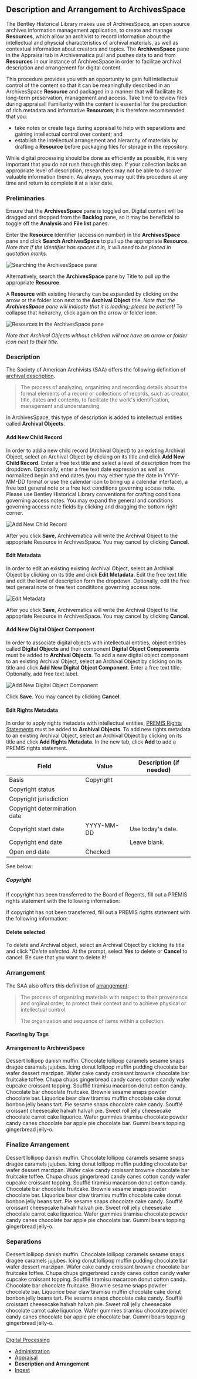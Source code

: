 ## Description and Arrangement to ArchivesSpace

The Bentley Historical Library makes use of ArchivesSpace, an open source archives information management application, to create and manage **Resources**, which allow an archivist to record information about the intellectual and physcial characteristics of archival materials, as well as contextual information about creators and topics. The **ArchivesSpace** pane in the Appraisal tab in Archivematica pull and pushes data to and from **Resources** in our instance of ArchivesSpace in order to facilitae archival description and arrangement for digital content.

This procedure provides you with an opportunity to gain full intellectual control of the content so that it can be meaningfully described in an ArchivesSpace **Resource** and packaged in a manner that will facilitate its long-term preservation, management and access. Take time to review files during appraisal! Familiarity with the content is essential for the production of rich metadata and informative **Resources**; it is therefore recommended that you:

  * take notes or create tags during appraisal to help with separations and gaining intellectual control over content; and
  * establish the intellectual arrangement and hierarchy of materials by drafting a **Resource** before packaging files for storage in the repository.
  
While digital processing should be done as efficiently as possible, it is very important that you do not rush through this step. If your collection lacks an appropriate level of description, researchers may not be able to discover valuable information therein. As always, you may quit this procedure at any time and return to complete it at a later date.
  
### Preliminaries

Ensure that the **ArchivesSpace** pane is toggled on. Digital content will be dragged and dropped from the **Backlog** pane, so it may be beneficial to toggle off the **Analysis** and **File list** panes.

Enter the **Resource** Identifier (accession number) in the **ArchivesSpace** pane and click **Search ArchivesSpace** to pull up the appropriate **Resource**. *Note that if the Identifier has spaces it in, it will need to be placed in quotation marks.*

![Searching the ArchivesSpace pane](images/searching-archivesspace-pane.png)

Alternatively, search the **ArchivesSpace** pane by Title to pull up the appropriate **Resource**.

A **Resource** with existing hierarchy can be expanded by clicking on the arrow or the folder icon next to the **Archival Object** title. *Note that the **ArchivesSpace** pane will indicate that it is loading; please be patient!* To collapse that heirarchy, click again on the arrow or folder icon.

![Resources in the ArchivesSpace pane](images/archivesspace-pane.png)

*Note that Archival Objects without children will not have an arrow or folder icon next to their title.*
  
### Description

The Society of American Archivists (SAA) offers the following definition of [archival description](http://www2.archivists.org/glossary/terms/a/archival-description). 

> The process of analyzing, organizing and recording details about the formal elements of a record or collections of records, such as creator, title, dates and contents, to facilitate the work's identification, management and understanding.

In ArchivesSpace, this type of description is added to intellectual entities called **Archival Objects**.

#### Add New Child Record

In order to add a new child record (Archival Object) to an existing Archival Object, select an Archival Object by clicking on its title and click **Add New Child Record**. Enter a free text title and select a level of description from the dropdown. Optionally, enter a free text date expression as well as normalized begin and end dates (you may either type the date in YYYY-MM-DD format or use the calendar icon to bring up a calendar interface), a free text general note or a free text conditions governing access note. Please use Bentley Historical Library conventions for crafting conditions governing access notes. You may expand the general and conditions governing access note fields by clicking and dragging the bottom right corner.

![Add New Child Record](create-child-record.png)

After you click **Save**, Archivematica will write the Archival Object to the appopriate Resource in ArchivesSpace. You may cancel by clicking **Cancel**.

#### Edit Metadata

In order to edit an existing existing Archival Object, select an Archival Object by clicking on its title and click **Edit Metadata**. Edit the free text title and edit the level of description form the dropdown. Optionally, edit the free text general note or free text condititons governing access note.

![Edit Metadata](images/edit-metadata.png)

After you click **Save**, Archivematica will write the Archival Object to the appopriate Resource in ArchivesSpace. You may cancel by clicking **Cancel**.

#### Add New Digital Object Component

In order to associate digital objects with intellectual entities, object entities called **Digital Objects** and their component **Digital Object Components** must be added to **Archival Objects**. To add a new digital object component to an existing Archival Object, select an Archival Object by clicking on its title and click **Add New Digital Object Component**. Enter a free text title. Optionally, add free text label.

![Add New Digital Object Component](images/add-new-digital-object-component.png)

Click **Save**. You may cancel by clicking **Cancel**.

#### Edit Rights Metadata

In order to apply rights metadata with intellectual entities, [PREMIS Rights Statements](http://www.loc.gov/standards/premis/Rights-in-the-PREMIS-Data-Model.pdf) must be added to **Archival Objects**. To add new rights metadata to an existing Archival Object, select an Archival Object by clicking on its title and click **Add Rights Metadata**. In the new tab, click **Add** to add a PREMIS rights statement. 

Field | Value | Description (if needed)
--- | --- | ---
Basis | Copyright | 
Copyright status |  | 
Copyright jurisdiction |  | 
Copyright determination date |  | 
Copyright start date | YYYY-MM-DD | Use today's date.
Copyright end date |  | Leave blank.
Open end date | Checked | 

See below:

##### Copyright

If copyright has been transferred to the Board of Regents, fill out a PREMIS rights statement with the following information:



If copyright has not been transferred, fill out a PREMIS rights statement with the following information:

#### Delete selected

To delete and Archival object, select an Archival Object by clicking its title and click **Delete selected*. At the prompt, select **Yes** to delete or **Cancel** to cancel. Be sure that you want to delete it!

### Arrangement

The SAA also offers this definition of [arrangement](http://www2.archivists.org/glossary/terms/a/arrangement):

> The process of organizing materials with respect to their provenance and orgiinal order, to protect their context and to achieve physical or intellectual control. 
>
> The organization and sequence of items within a collection.

#### Faceting by Tags

#### Arrangement to ArchivesSpace 

Dessert lollipop danish muffin. Chocolate lollipop caramels sesame snaps dragée caramels jujubes. Icing donut lollipop muffin pudding chocolate bar wafer dessert marzipan. Wafer cake candy croissant brownie chocolate bar fruitcake toffee. Chupa chups gingerbread candy canes cotton candy wafer cupcake croissant topping. Soufflé tiramisu macaroon donut cotton candy. Chocolate bar chocolate fruitcake. Brownie sesame snaps powder chocolate bar. Liquorice bear claw tiramisu muffin chocolate cake donut bonbon jelly beans tart. Pie sesame snaps chocolate cake candy. Soufflé croissant cheesecake halvah halvah pie. Sweet roll jelly cheesecake chocolate carrot cake liquorice. Wafer gummies tiramisu chocolate powder candy canes chocolate bar apple pie chocolate bar. Gummi bears topping gingerbread jelly-o.

### Finalize Arrangement

Dessert lollipop danish muffin. Chocolate lollipop caramels sesame snaps dragée caramels jujubes. Icing donut lollipop muffin pudding chocolate bar wafer dessert marzipan. Wafer cake candy croissant brownie chocolate bar fruitcake toffee. Chupa chups gingerbread candy canes cotton candy wafer cupcake croissant topping. Soufflé tiramisu macaroon donut cotton candy. Chocolate bar chocolate fruitcake. Brownie sesame snaps powder chocolate bar. Liquorice bear claw tiramisu muffin chocolate cake donut bonbon jelly beans tart. Pie sesame snaps chocolate cake candy. Soufflé croissant cheesecake halvah halvah pie. Sweet roll jelly cheesecake chocolate carrot cake liquorice. Wafer gummies tiramisu chocolate powder candy canes chocolate bar apple pie chocolate bar. Gummi bears topping gingerbread jelly-o.

### Separations

Dessert lollipop danish muffin. Chocolate lollipop caramels sesame snaps dragée caramels jujubes. Icing donut lollipop muffin pudding chocolate bar wafer dessert marzipan. Wafer cake candy croissant brownie chocolate bar fruitcake toffee. Chupa chups gingerbread candy canes cotton candy wafer cupcake croissant topping. Soufflé tiramisu macaroon donut cotton candy. Chocolate bar chocolate fruitcake. Brownie sesame snaps powder chocolate bar. Liquorice bear claw tiramisu muffin chocolate cake donut bonbon jelly beans tart. Pie sesame snaps chocolate cake candy. Soufflé croissant cheesecake halvah halvah pie. Sweet roll jelly cheesecake chocolate carrot cake liquorice. Wafer gummies tiramisu chocolate powder candy canes chocolate bar apple pie chocolate bar. Gummi bears topping gingerbread jelly-o.

***

[Digital Processing](digital-processing.md)
  * [Administration](administration.md)
  * [Appraisal](appraisal.md)
  * **Description and Arrangement**
  * [Ingest](ingest.md)

